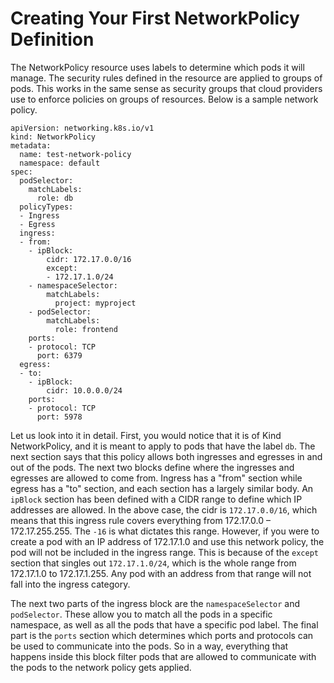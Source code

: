 # Creating Your First NetworkPolicy Definition

The NetworkPolicy resource uses labels to determine which pods it will manage. The security rules defined in the resource are applied to groups of pods. This works in the same sense as security groups that cloud providers use to enforce policies on groups of resources. Below is a sample network policy.

```
apiVersion: networking.k8s.io/v1
kind: NetworkPolicy
metadata:
  name: test-network-policy
  namespace: default
spec:
  podSelector:
    matchLabels:
      role: db
  policyTypes:
  - Ingress
  - Egress
  ingress:
  - from:
    - ipBlock:
        cidr: 172.17.0.0/16
        except:
        - 172.17.1.0/24
    - namespaceSelector:
        matchLabels:
          project: myproject
    - podSelector:
        matchLabels:
          role: frontend
    ports:
    - protocol: TCP
      port: 6379
  egress:
  - to:
    - ipBlock:
        cidr: 10.0.0.0/24
    ports:
    - protocol: TCP
      port: 5978
```

Let us look into it in detail. First, you would notice that it is of Kind NetworkPolicy, and it is meant to apply to pods that have the label `db`. The next section says that this policy allows both ingresses and egresses in and out of the pods. The next two blocks define where the ingresses and egresses are allowed to come from. Ingress has a "from" section while egress has a "to" section, and each section has a largely similar body. An `ipBlock` section has been defined with a CIDR range to define which IP addresses are allowed. In the above case, the cidr is `172.17.0.0/16`, which means that this ingress rule covers everything from 172.17.0.0 – 172.17.255.255. The `-16` is what dictates this range. However, if you were to create a pod with an IP address of 172.17.1.0 and use this network policy, the pod will not be included in the ingress range. This is because of the `except` section that singles out `172.17.1.0/24`, which is the whole range from 172.17.1.0 to 172.17.1.255. Any pod with an address from that range will not fall into the ingress category.

The next two parts of the ingress block are the `namespaceSelector` and `podSelector`. These allow you to match all the pods in a specific namespace, as well as all the pods that have a specific pod label. The final part is the `ports` section which determines which ports and protocols can be used to communicate into the pods. So in a way, everything that happens inside this block filter pods that are allowed to communicate with the pods to the network policy gets applied.